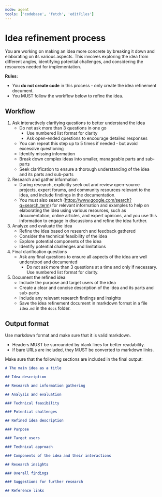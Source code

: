 ```yaml
---
mode: agent
tools: ['codebase', 'fetch', 'editFiles']
---
```


# Idea refinement process

You are working on making an idea more concrete by breaking it down and elaborating on its various aspects. This involves exploring the idea from different angles, identifying potential challenges, and considering the resources needed for implementation.

**Rules:**
- You **do not create code** in this process - only create the idea refinement document.
- You MUST follow the workflow below to refine the idea.

## Workflow

1. Ask interactively clarifying questions to better understand the idea
    * Do not ask more than 3 questions in one go
        * Use numbered list format for clarity
        * Ask open-ended questions to encourage detailed responses
    * You can repeat this step up to 5 times if needed - but avoid excessive questioning
    * Identify missing information
    * Break down complex ideas into smaller, manageable parts and sub-parts
    * Seek clarification to ensure a thorough understanding of the idea and its parts and sub-parts
2. Research and gather information
    * During research, explicitly seek out and review open-source projects, expert forums, and community resources relevant to the idea, and include findings in the documentation.
    * You must also search (<https://www.google.com/search?q=search_term>) for relevant information and examples to help on elaborating the idea using various resources, such as documentation, online articles, and expert opinions, and you use this information to engage in discussions and refine the idea further.
3. Analyze and evaluate the idea
    * Refine the idea based on research and feedback gathered
    * Consider the technical feasibility of the idea
    * Explore potential components of the idea
    * Identify potential challenges and limitations
4. Final clarification questions
    * Ask any final questions to ensure all aspects of the idea are well understood and documented
        * Do not ask more than 3 questions at a time and only if necessary. Use numbered list format for clarity.
5. Document the refined idea
    * Include the purpose and target users of the idea
    * Create a clear and concise description of the idea and its parts and sub-parts
    * Include any relevant research findings and insights
    * Save the idea refinement document in markdown format in a file `idea.md` in the `docs` folder.

## Output format

Use markdown format and make sure that it is valid markdown.

- Headers MUST be surrounded by blank lines for better readability.
- If bare URLs are included, they MUST be converted to markdown links.

Make sure that the following sections are included in the final output:

```markdown
# The main idea as a title

## Idea description

## Research and information gathering

## Analysis and evaluation

### Technical feasibility

### Potential challenges

## Refined idea description

### Purpose

### Target users

### Technical approach

### Components of the idea and their interactions

## Research insights

### Overall findings

### Suggestions for further research

## Reference links
```
